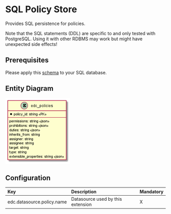 # SQL Policy Store

Provides SQL persistence for policies.

Note that the SQL statements (DDL) are specific to and only tested with PostgreSQL. Using it with other RDBMS may work but might have unexpected side effects!

## Prerequisites

Please apply this [schema](schema.sql) to your SQL database.

## Entity Diagram

![ER Diagram](er.png)
<!--
```plantuml
@startuml
entity edc_policies {
  * policy_id: string <<PK>>
  --
  * access_policy: string <<json>>
  * contract_policy: string <<json>>
  * selector_expression: string <<json>>
  * permissions: string <<json>>
  * prohibitions: string <<json>>
  * duties: string <<json>>
  * extensible_properties: string <<json>>
  * inherits_from: string
  * assigner: string
  * assignee: string
  * target: string
  * policy_type: string <<json>>
}
@enduml
```
-->

## Configuration

| Key                        | Description | Mandatory | 
|:---------------------------|:---|---|
| edc.datasource.policy.name | Datasource used by this extension | X |

